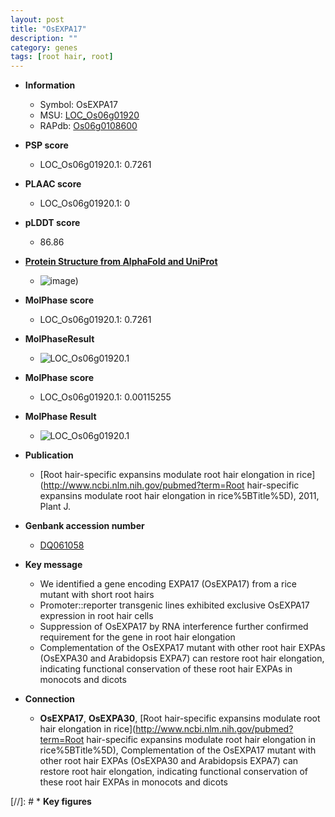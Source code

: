 ```yaml
---
layout: post
title: "OsEXPA17"
description: ""
category: genes
tags: [root hair, root]
---
```


* **Information**  
    + Symbol: OsEXPA17  
    + MSU: [LOC_Os06g01920](http://rice.plantbiology.msu.edu/cgi-bin/ORF_infopage.cgi?orf=LOC_Os06g01920)  
    + RAPdb: [Os06g0108600](http://rapdb.dna.affrc.go.jp/viewer/gbrowse_details/irgsp1?name=Os06g0108600)  

* **PSP score**  
    + LOC_Os06g01920.1: 0.7261 

* **PLAAC score**  
    + LOC_Os06g01920.1: 0 

* **pLDDT score**
    + 86.86

* **[Protein Structure from AlphaFold and UniProt](https://www.uniprot.org/uniprotkb/Q4PR49/entry#structure)**
    + ![image](https://ricepsp.github.io/images/Q4/AF-Q4PR49-F1.png))

* **MolPhase score**
    + LOC_Os06g01920.1: 0.7261

* **MolPhaseResult**
    + ![LOC_Os06g01920.1](https://ricepsp.github.io/pictures/LOC_Os06g/LOC_Os06g01920.1.png)

* **MolPhase score**
    + LOC_Os06g01920.1: 0.00115255

* **MolPhase Result**
    + ![LOC_Os06g01920.1](https://304243504.github.io/Pictures/LOC_Os06g/LOC_Os06g01920.1.png)

* **Publication**  
    + [Root hair-specific expansins modulate root hair elongation in rice](http://www.ncbi.nlm.nih.gov/pubmed?term=Root hair-specific expansins modulate root hair elongation in rice%5BTitle%5D), 2011, Plant J.

* **Genbank accession number**  
    + [DQ061058](http://www.ncbi.nlm.nih.gov/nuccore/DQ061058)

* **Key message**  
    + We identified a gene encoding EXPA17 (OsEXPA17) from a rice mutant with short root hairs
    + Promoter::reporter transgenic lines exhibited exclusive OsEXPA17 expression in root hair cells
    + Suppression of OsEXPA17 by RNA interference further confirmed requirement for the gene in root hair elongation
    + Complementation of the OsEXPA17 mutant with other root hair EXPAs (OsEXPA30 and Arabidopsis EXPA7) can restore root hair elongation, indicating functional conservation of these root hair EXPAs in monocots and dicots

* **Connection**  
    + __OsEXPA17__, __OsEXPA30__, [Root hair-specific expansins modulate root hair elongation in rice](http://www.ncbi.nlm.nih.gov/pubmed?term=Root hair-specific expansins modulate root hair elongation in rice%5BTitle%5D), Complementation of the OsEXPA17 mutant with other root hair EXPAs (OsEXPA30 and Arabidopsis EXPA7) can restore root hair elongation, indicating functional conservation of these root hair EXPAs in monocots and dicots

[//]: # * **Key figures**  


